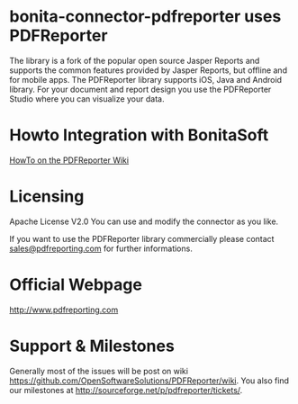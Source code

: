 # bonita-connector-pdfreporter uses PDFReporter
The library is a fork of the popular open source Jasper Reports and supports the common features provided by Jasper Reports, but offline and for mobile apps. The PDFReporter library supports iOS, Java and Android library. For your document and report design you use the PDFReporter Studio where you can visualize your data.

# Howto Integration with BonitaSoft
[HowTo on the PDFReporter Wiki](https://github.com/OpenSoftwareSolutions/PDFReporter/wiki/PDFReporter-BonitaSoft-Integration)

# Licensing
Apache License V2.0
You can use and modify the connector as you like.

If you want to use the PDFReporter library commercially please contact sales@pdfreporting.com for further informations. 

# Official Webpage
http://www.pdfreporting.com

# Support & Milestones
Generally most of the issues will be post on wiki https://github.com/OpenSoftwareSolutions/PDFReporter/wiki.
You also find our milestones at http://sourceforge.net/p/pdfreporter/tickets/.
